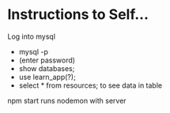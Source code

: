 # Instructions to Self...

Log into mysql

* mysql -p
* (enter password)
* show databases;
* use learn_app(?);
* select * from resources; to see data in table

npm start runs nodemon with server

